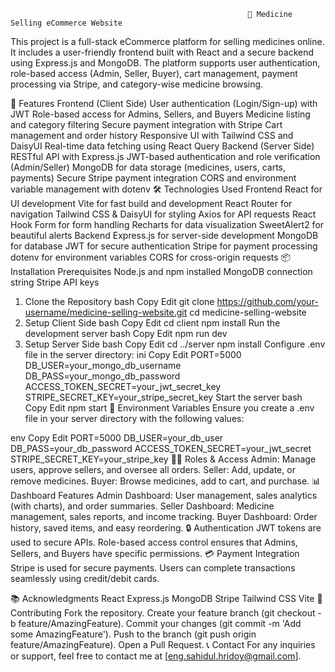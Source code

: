                                                          💊 Medicine Selling eCommerce Website



This project is a full-stack eCommerce platform for selling medicines online. It includes a user-friendly frontend built with React and a secure backend using Express.js and MongoDB. The platform supports user authentication, role-based access (Admin, Seller, Buyer), cart management, payment processing via Stripe, and category-wise medicine browsing.

🚀 Features
Frontend (Client Side)
User authentication (Login/Sign-up) with JWT
Role-based access for Admins, Sellers, and Buyers
Medicine listing and category filtering
Secure payment integration with Stripe
Cart management and order history
Responsive UI with Tailwind CSS and DaisyUI
Real-time data fetching using React Query
Backend (Server Side)
RESTful API with Express.js
JWT-based authentication and role verification (Admin/Seller)
MongoDB for data storage (medicines, users, carts, payments)
Secure Stripe payment integration
CORS and environment variable management with dotenv
🛠️ Technologies Used
Frontend
React for UI development
Vite for fast build and development
React Router for navigation
Tailwind CSS & DaisyUI for styling
Axios for API requests
React Hook Form for form handling
Recharts for data visualization
SweetAlert2 for beautiful alerts
Backend
Express.js for server-side development
MongoDB for database
JWT for secure authentication
Stripe for payment processing
dotenv for environment variables
CORS for cross-origin requests
📦 Installation
Prerequisites
Node.js and npm installed
MongoDB connection string
Stripe API keys
1. Clone the Repository
bash
Copy
Edit
git clone https://github.com/your-username/medicine-selling-website.git
cd medicine-selling-website
2. Setup Client Side
bash
Copy
Edit
cd client
npm install
Run the development server
bash
Copy
Edit
npm run dev
3. Setup Server Side
bash
Copy
Edit
cd ../server
npm install
Configure .env file in the server directory:
ini
Copy
Edit
PORT=5000
DB_USER=your_mongo_db_username
DB_PASS=your_mongo_db_password
ACCESS_TOKEN_SECRET=your_jwt_secret_key
STRIPE_SECRET_KEY=your_stripe_secret_key
Start the server
bash
Copy
Edit
npm start
🔑 Environment Variables
Ensure you create a .env file in your server directory with the following values:

env
Copy
Edit
PORT=5000
DB_USER=your_db_user
DB_PASS=your_db_password
ACCESS_TOKEN_SECRET=your_jwt_secret
STRIPE_SECRET_KEY=your_stripe_key
🧑‍💻 Roles & Access
Admin: Manage users, approve sellers, and oversee all orders.
Seller: Add, update, or remove medicines.
Buyer: Browse medicines, add to cart, and purchase.
📊 Dashboard Features
Admin Dashboard: User management, sales analytics (with charts), and order summaries.
Seller Dashboard: Medicine management, sales reports, and income tracking.
Buyer Dashboard: Order history, saved items, and easy reordering.
🔒 Authentication
JWT tokens are used to secure APIs.
Role-based access control ensures that Admins, Sellers, and Buyers have specific permissions.
💳 Payment Integration
Stripe is used for secure payments. Users can complete transactions seamlessly using credit/debit cards.

📚 Acknowledgments
React
Express.js
MongoDB
Stripe
Tailwind CSS
Vite
🤝 Contributing
Fork the repository.
Create your feature branch (git checkout -b feature/AmazingFeature).
Commit your changes (git commit -m 'Add some AmazingFeature').
Push to the branch (git push origin feature/AmazingFeature).
Open a Pull Request.
📞 Contact
For any inquiries or support, feel free to contact me at [eng.sahidul.hridoy@gmail.com].
